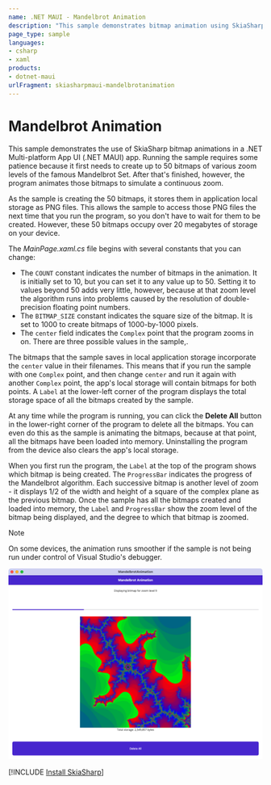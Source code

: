 ```yaml
---
name: .NET MAUI - Mandelbrot Animation
description: "This sample demonstrates bitmap animation using SkiaSharp in a .NET MAUI app."
page_type: sample
languages:
- csharp
- xaml
products:
- dotnet-maui
urlFragment: skiasharpmaui-mandelbrotanimation
---
```


# Mandelbrot Animation

This sample demonstrates the use of SkiaSharp bitmap animations in a .NET Multi-platform App UI (.NET MAUI) app. Running the sample requires some patience because it first needs to create up to 50 bitmaps of various zoom levels of the famous Mandelbrot Set. After that's finished, however, the program animates those bitmaps to simulate a continuous zoom.

As the sample is creating the 50 bitmaps, it stores them in application local storage as PNG files. This allows the sample to access those PNG files the next time that you run the program, so you don't have to wait for them to be created. However, these 50 bitmaps occupy over 20 megabytes of storage on your device.

The *MainPage.xaml.cs* file begins with several constants that you can change:

- The `COUNT` constant indicates the number of bitmaps in the animation. It is initially set to 10, but you can set it to any value up to 50. Setting it to values beyond 50 adds very little, however, because at that zoom level the algorithm runs into problems caused by the resolution of double-precision floating point numbers.
- The `BITMAP_SIZE` constant indicates the square size of the bitmap. It is set to 1000 to create bitmaps of 1000-by-1000 pixels.
- The `center` field indicates the `Complex` point that the program zooms in on. There are three possible values in the sample,.

The bitmaps that the sample saves in local application storage incorporate the `center` value in their filenames. This means that if you run the sample with one `Complex` point, and then change `center` and run it again with another `Complex` point, the app's local storage will contain bitmaps for both points. A `Label` at the lower-left corner of the program displays the total storage space of all the bitmaps created by the sample.

At any time while the program is running, you can click the **Delete All** button in the lower-right corner of the program to delete all the bitmaps. You can even do this as the sample is animating the bitmaps, because at that point, all the bitmaps have been loaded into memory. Uninstalling the program from the device also clears the app's local storage.

When you first run the program, the `Label` at the top of the program shows which bitmap is being created. The `ProgressBar` indicates the progress of the Mandelbrot algorithm. Each successive bitmap is another level of zoom - it displays 1/2 of the width and height of a square of the complex plane as the previous bitmap. Once the sample has all the bitmaps created and loaded into memory, the `Label` and `ProgressBar` show the zoom level of the bitmap being displayed, and the degree to which that bitmap is zoomed.

> [!NOTE]
> On some devices, the animation runs smoother if the sample is not being run under control of Visual Studio's debugger.

![Mandelbrot Animation app screenshot](Screenshots/MandelbrotAnimation.png "Mandelbrot Animation app screenshot")

[!INCLUDE [Install SkiaSharp](../includes/install-skiasharp.md)]
